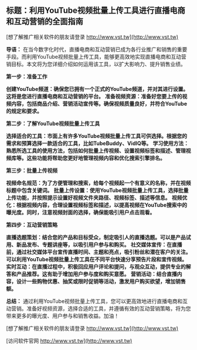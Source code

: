 ## **标题：利用YouTube视频批量上传工具进行直播电商和互动营销的全面指南**

[想了解推广相关软件的朋友请登录 http://www.vst.tw](http://www.vst.tw)

**导语：**
在当今数字化时代，直播电商和互动营销已成为各行业推广和销售的重要手段。而利用YouTube视频批量上传工具，能够更高效地实现直播电商和互动营销目标。本文将为您详细介绍如何运用该工具，以扩大影响力、提升销售业绩。

**第一步：准备工作**

**创建YouTube频道：确保您已拥有一个正式的YouTube频道，并对其进行设置。这将是您进行直播电商和互动营销的平台。**
**准备视频资源：准备好您要上传的视频内容，包括商品介绍、营销活动宣传等。确保视频质量良好，并符合YouTube的规定和要求。**

**第二步：了解YouTube视频批量上传工具**

**选择适合的工具：市面上有许多YouTube视频批量上传工具可供选择。根据您的需求和预算选择一款适合的工具，比如TubeBuddy、VidIQ等。**
**学习使用方法：熟悉所选工具的使用方法，包括如何批量上传视频、设置视频标签和描述、管理视频库等。这些功能将帮助您更好地管理视频内容和优化搜索引擎排名。**

**第三步：批量上传视频**

**视频命名规范：为了方便管理和搜索，给每个视频起一个有意义的名称，并在视频标题中包含关键词。**
**批量上传设置：使用YouTube视频批量上传工具，选择批量上传功能，并按照提示设置好视频文件夹路径、视频标签、描述等信息。**
**视频优化：根据视频内容，合理设置视频标签和描述，以提高视频在YouTube搜索中的曝光度。同时，注意视频封面的选择，确保能吸引用户点击观看。**

**第四步：互动营销策略**

**直播选题策划：结合您的产品和目标受众，制定吸引人的直播选题。可以是产品试用、新品发布、专题讲座等，以吸引用户参与和购买。**
**社交媒体宣传：在直播前，通过社交媒体平台宣传直播时间、主题和亮点，吸引粉丝和潜在客户的关注。可以利用YouTube视频批量上传工具在不同平台快速分享预告片段和宣传视频。**
**实时互动：在直播过程中，积极回应用户评论和提问，与观众互动，提供专业的解答和产品推荐。这有助于增加用户参与度和购买意愿。**
**营销活动：结合直播内容，设计一些购物优惠、抽奖或限时促销等活动，激发用户购买欲望，增加销售额。**

**总结：**
通过利用YouTube视频批量上传工具，您可以更高效地进行直播电商和互动营销。准备好视频资源，选择合适的工具，并遵循有效的互动营销策略，将为您带来更多的曝光度、用户参与和销售收益。加油！

[想了解推广相关软件的朋友请登录 http://www.vst.tw](http://www.vst.tw)


[访问软件官网 http://www.vst.tw](http://www.vst.tw)
